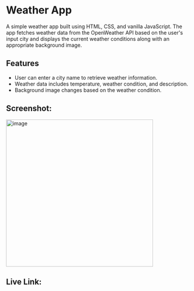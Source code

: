 # Weather App

A simple weather app built using HTML, CSS, and vanilla JavaScript. 
The app fetches weather data from the OpenWeather API based on the user's input city and displays the current weather conditions along with an appropriate background image.

## Features

- User can enter a city name to retrieve weather information.
- Weather data includes temperature, weather condition, and description.
- Background image changes based on the weather condition.

## Screenshot:

<img width="402" alt="image" src="https://github.com/iAmDiksha/weather_app/assets/89463068/2a16bacb-829e-4b87-9dd6-ff4a15fcdec3">

## Live Link:
